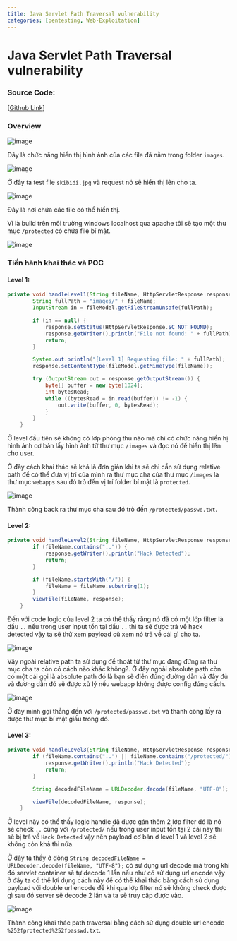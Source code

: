 ```yaml
---
title: Java Servlet Path Traversal vulnerability
categories: [pentesting, Web-Exploitation]
---
```


# Java Servlet Path Traversal vulnerability

### Source Code:

[[Github Link](https://github.com/pzhat/Path_Traversal_Lab)]

### Overview

![image](https://hackmd.io/_uploads/SJl8JTtolx.png)

Đây là chức năng hiển thị hình ảnh của các file đã nằm trong folder `images`.

![image](https://hackmd.io/_uploads/rkGKkaYjle.png)

Ở đây ta test file `skibidi.jpg` và request nó sẽ hiển thị lên cho ta.

![image](https://hackmd.io/_uploads/ByPi1pKjgg.png)

Đây là nơi chứa các file có thể hiển thị.

Vì là build trên môi trường windows localhost qua apache tôi sẽ tạo một thư mục `/protected` có chứa file bí mật.

![image](https://hackmd.io/_uploads/S1ellTYsll.png)

### Tiến hành khai thác và POC

#### Level 1:

```java 
private void handleLevel1(String fileName, HttpServletResponse response) throws IOException {
        String fullPath = "images/" + fileName;
        InputStream in = fileModel.getFileStreamUnsafe(fullPath);

        if (in == null) {
            response.setStatus(HttpServletResponse.SC_NOT_FOUND);
            response.getWriter().println("File not found: " + fullPath);
            return;
        }

        System.out.println("[Level 1] Requesting file: " + fullPath);
        response.setContentType(fileModel.getMimeType(fileName));

        try (OutputStream out = response.getOutputStream()) {
            byte[] buffer = new byte[1024];
            int bytesRead;
            while ((bytesRead = in.read(buffer)) != -1) {
                out.write(buffer, 0, bytesRead);
            }
        }
    }
```

Ở level đầu tiên sẽ không có lớp phòng thủ nào mà chỉ có chức năng hiển hị hình ảnh cơ bản lấy hình ảnh từ thư mục `/images` và đọc nó để hiển thị lên cho user.

Ở đây cách khai thác sẽ khá là đơn giản khi ta sẽ chỉ cần sử dụng relative path để có thể đưa vị trí của mình ra thư mục cha của thư mục `/images` là thư mục `webapps` sau đó trỏ đến vị trí folder bí mật là `protected`.

![image](https://hackmd.io/_uploads/SybReptiee.png)

Thành công back ra thư mục cha sau đó trỏ đến `/protected/passwd.txt`.

#### Level 2:

```java 
private void handleLevel2(String fileName, HttpServletResponse response) throws IOException {
        if (fileName.contains("..")) {
            response.getWriter().println("Hack Detected");
            return;
        }

        if (fileName.startsWith("/")) {
            fileName = fileName.substring(1);
        }
        viewFile(fileName, response);
    }
```

Đến với code logic của level 2 ta có thể thấy rằng nó đã có một lớp filter là dấu `..` nếu trong user input tồn tại dấu `..` thì ta sẽ được trả về hack detected vậy ta sẽ thử xem payload cũ xem nó trả về cái gì cho ta.

![image](https://hackmd.io/_uploads/ByYg7Eqjlg.png)

Vậy ngoài relative path ta sử dụng để thoát từ thư mục đang đứng ra thư mục cha ta còn có cách nào khác không?. Ở đây ngoài absolute path còn có một cái gọi là absolute path đó là bạn sẽ điền đúng đường dẫn và đầy đủ và đường dẫn đó sẽ được xử lý nếu webapp không được config đúng cách.

![image](https://hackmd.io/_uploads/B1ZqXVcsxe.png)

Ở đây mình gọi thẳng đến với `/protected/passwd.txt` và thành công lấy ra được thư mục bí mật giấu trong đó.

#### Level 3:

```java 
private void handleLevel3(String fileName, HttpServletResponse response) throws IOException {
        if (fileName.contains("..") || fileName.contains("/protected/")) {
            response.getWriter().println("Hack Detected");
            return;
        }

        String decodedFileName = URLDecoder.decode(fileName, "UTF-8");

        viewFile(decodedFileName, response);
    }
```

Ở level này có thể thấy logic handle đã được gán thêm 2 lớp filter đó là nó sẽ check `..` cùng với `/protected/` nếu trong user input tồn tại 2 cái này thì sẽ bị trả về `Hack Detected` vậy nên payload cơ bản ở level 1 và level 2 sẽ không còn khả thi nữa.

Ở đây ta thấy ở dòng `String decodedFileName = URLDecoder.decode(fileName, "UTF-8");` có sử dụng url decode mà trong khi đó servlet container sẽ tự decode 1 lần nếu như có sử dụng url encode vậy ở đây ta có thể lợi dụng cách này để có thể khai thác bằng cách sử dụng payload với double url encode để khi qua lớp filter nó sẽ không check được gì sau đó server sẽ decode 2 lần và ta sẽ truy cập được vào.

![image](https://hackmd.io/_uploads/r18EhVcjge.png)

Thành công khai thác path traversal bằng cách sử dụng double url encode `%252fprotected%252fpasswd.txt`.



